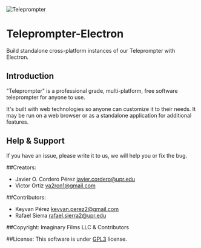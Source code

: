 ![Teleprompter](http://imaginary.tech/teleprompter/img/header.png)

# Teleprompter-Electron
Build standalone cross-platform instances of our Teleprompter with Electron.

Introduction
-------------
"Teleprompter" is a professional grade, multi-platform, free software teleprompter for anyone to use.

It's built with web technologies so anyone can customize it to their needs. It may be run on a web browser or as a standalone application for additional features.

Help & Support
-------------
If you have an issue, please write it to us, we will help you or fix the bug.

##Creators:
*  Javier O. Cordero Pérez <javier.cordero@upr.edu>
*  Victor Ortiz <va2ron1@gmail.com>

##Contributors:
*  Keyvan Pérez <keyvan.perez2@gmail.com>
*  Rafael Sierra <rafael.sierra2@upr.edu> 

##Copyright: 
Imaginary Films LLC & Contributors

##License: 
This software is under [GPL3](https://github.com/javiercordero/Teleprompter/blob/master/LICENSE) license.
